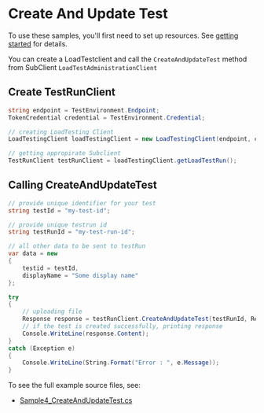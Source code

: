 # Create And Update Test

To use these samples, you'll first need to set up resources. See [getting started](https://github.com/Azure/azure-sdk-for-net/blob/main/sdk/loadtestservice/Azure.Developer.LoadTesting/README.md#getting-started) for details.

You can create a LoadTestclient and call the `CreateAndUpdateTest` method from SubClient `LoadTestAdministrationClient`

## Create TestRunClient
```C# Snippet:CreatingTestRunClient
string endpoint = TestEnvironment.Endpoint;
TokenCredential credential = TestEnvironment.Credential;

// creating LoadTesting Client
LoadTestingClient loadTestingClient = new LoadTestingClient(endpoint, credential);

// getting appropirate Subclient
TestRunClient testRunClient = loadTestingClient.getLoadTestRun();
```

## Calling CreateAndUpdateTest
```C# Snippet:CreateAndUpdateTest
// provide unique identifier for your test
string testId = "my-test-id";

// provide unique testrun id
string testRunId = "my-test-run-id";

// all other data to be sent to testRun
var data = new
{
    testid = testId,
    displayName = "Some display name"
};

try
{
    // uploading file
    Response response = testRunClient.CreateAndUpdateTest(testRunId, RequestContent.Create(data));
    // if the test is created successfully, printing response
    Console.WriteLine(response.Content);
}
catch (Exception e)
{
    Console.WriteLine(String.Format("Error : ", e.Message));
}
```
To see the full example source files, see:
* [Sample4_CreateAndUpdateTest.cs](https://github.com/Azure/azure-sdk-for-net/blob/main/sdk/loadtestservice/Azure.Developer.LoadTesting/tests/Samples/Sample4_CreateAndUpdateTest.cs)